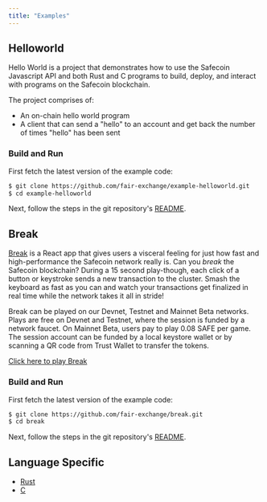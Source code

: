 ```yaml
---
title: "Examples"
---
```


## Helloworld

Hello World is a project that demonstrates how to use the Safecoin Javascript API
and both Rust and C programs to build, deploy, and interact with programs on the
Safecoin blockchain.

The project comprises of:

- An on-chain hello world program
- A client that can send a "hello" to an account and get back the number of
  times "hello" has been sent

### Build and Run

First fetch the latest version of the example code:

```bash
$ git clone https://github.com/fair-exchange/example-helloworld.git
$ cd example-helloworld
```

Next, follow the steps in the git repository's
[README](https://github.com/fair-exchange/example-helloworld/blob/master/README.md).

## Break

[Break](https://break.solana.com/) is a React app that gives users a visceral
feeling for just how fast and high-performance the Safecoin network really is. Can
you _break_ the Safecoin blockchain? During a 15 second play-though, each click of
a button or keystroke sends a new transaction to the cluster. Smash the keyboard
as fast as you can and watch your transactions get finalized in real time while
the network takes it all in stride!

Break can be played on our Devnet, Testnet and Mainnet Beta networks. Plays are
free on Devnet and Testnet, where the session is funded by a network faucet. On
Mainnet Beta, users pay to play 0.08 SAFE per game. The session account can be
funded by a local keystore wallet or by scanning a QR code from Trust Wallet to
transfer the tokens.

[Click here to play Break](https://break.solana.com/)

### Build and Run

First fetch the latest version of the example code:

```bash
$ git clone https://github.com/fair-exchange/break.git
$ cd break
```

Next, follow the steps in the git repository's
[README](https://github.com/fair-exchange/break/blob/master/README.md).

## Language Specific

- [Rust](developing-rust.md#examples)
- [C](developing-c.md#examples)
